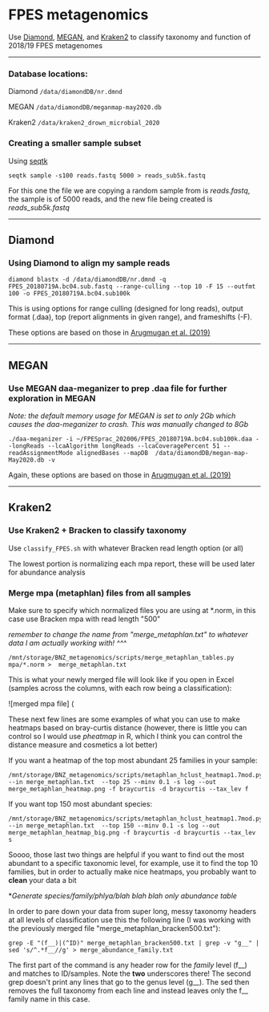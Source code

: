 # FPES metagenomics
Use [Diamond](#diamond), [MEGAN](#megan), and [Kraken2](#kraken2) to classify taxonomy and function of 2018/19 FPES metagenomes

---

### Database locations:

Diamond `/data/diamondDB/nr.dmnd`

MEGAN `/data/diamondDB/meganmap-may2020.db`

Kraken2 `/data/kraken2_drown_microbial_2020`

### Creating a smaller sample subset

Using [seqtk](https://github.com/lh3/seqtk)

`seqtk sample -s100 reads.fastq 5000 > reads_sub5k.fastq`

For this one the file we are copying a random sample from is *reads.fastq*, the sample is of 5000 reads, and the new file being created is *reads_sub5k.fastq*

---

## Diamond

### Using Diamond to align my sample reads

```
diamond blastx -d /data/diamondDB/nr.dmnd -q FPES_20180719A.bc04.sub.fastq --range-culling --top 10 -F 15 --outfmt 100 -o FPES_20180719A.bc04.sub100k 
```

This is using options for range culling (designed for long reads), output format (.daa), top (report alignments in given range), and frameshifts (-F).

These options are based on those in [Arugmugan et al. (2019)](https://doi.org/10.1186/s40168-019-0665-y)

---

## MEGAN

### Use MEGAN daa-meganizer to prep .daa file for further exploration in MEGAN

*Note: the default memory usage for MEGAN is set to only 2Gb which causes the daa-meganizer to crash. This was manually changed to 8Gb*

```
./daa-meganizer -i ~/FPESprac_202006/FPES_20180719A.bc04.sub100k.daa --longReads --lcaAlgorithm longReads --lcaCoveragePercent 51 --readAssignmentMode alignedBases --mapDB  /data/diamondDB/megan-map-May2020.db -v
```

Again, these options are based on those in [Arugmugan et al. (2019)](https://doi.org/10.1186/s40168-019-0665-y)


---

## Kraken2

### Use Kraken2 + Bracken to classify taxonomy

Use `classify_FPES.sh` with whatever Bracken read length option (or all)

The lowest portion is normalizing each mpa report, these will be used later for abundance analysis

### Merge mpa (metaphlan) files from all samples

Make sure to specify which normalized files you are using at \*\.norm, in this case use Bracken mpa with read length "500"

*remember to change the name from "merge_metaphlan.txt" to whatever data I am actually working with! ^^^*

```
/mnt/storage/BNZ_metagenomics/scripts/merge_metaphlan_tables.py mpa/*.norm >  merge_metaphlan.txt
```
This is what your newly merged file will look like if you open in Excel (samples across the columns, with each row being a classification):

![merged mpa file] (



These next few lines are some examples of what you can use to make heatmaps based on bray-curtis distance (however, there is little you can control so I would use *pheatmap* in R, which I think you can control the distance measure and cosmetics a lot better)

If you want a heatmap of the top most abundant 25 families in your sample:
```
/mnt/storage/BNZ_metagenomics/scripts/metaphlan_hclust_heatmap1.7mod.py --in merge_metaphlan.txt  --top 25 --minv 0.1 -s log --out merge_metaphlan_heatmap.png -f braycurtis -d braycurtis --tax_lev f
```


If you want top 150 most abundant species:
```
/mnt/storage/BNZ_metagenomics/scripts/metaphlan_hclust_heatmap1.7mod.py --in merge_metaphlan.txt  --top 150 --minv 0.1 -s log --out merge_metaphlan_heatmap_big.png -f braycurtis -d braycurtis --tax_lev s
```

Soooo, those last two things are helpful if you want to find out the most abundant to a specific taxonomic level, for example, use it to find the top 10 families, but in order to actually make nice heatmaps, you probably want to **clean** your data a bit

**Generate species/family/phlya/blah blah blah only abundance table*

In order to pare down your data from super long, messy taxonomy headers at all levels of classification use this the following line (I was working with the previously merged file "merge_metaphlan_bracken500.txt"):

```
grep -E "(f__)|(^ID)" merge_metaphlan_bracken500.txt | grep -v "g__" | sed 's/^.*f__//g' > merge_abundance_family.txt
```

The first part of the command is any header row for the *family* level (f__) and matches to ID/samples. Note the **two** underscores there! The second grep doesn't print any lines that go to the genus level (g__). The sed then removes the full taxonomy from each line and instead leaves only the f__ family name in this case.

